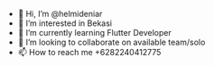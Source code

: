 - 👋 Hi, I’m @helmideniar
- 👀 I’m interested in Bekasi
- 🌱 I’m currently learning Flutter Developer
- 💞️ I’m looking to collaborate on available team/solo
- 📫 How to reach me +6282240412775

<!---
helmideniar/helmideniar is a ✨ special ✨ repository because its `README.md` (this file) appears on your GitHub profile.
You can click the Preview link to take a look at your changes.
--->
